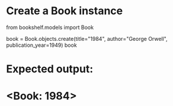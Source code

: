 # Create a Book instance

from bookshelf.models import Book

book = Book.objects.create(title="1984", author="George Orwell", publication_year=1949)
book

# Expected output:
# <Book: 1984>
